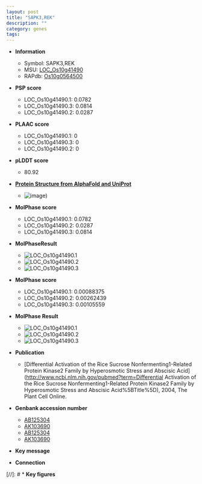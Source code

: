 ```yaml
---
layout: post
title: "SAPK3,REK"
description: ""
category: genes
tags: 
---
```


* **Information**  
    + Symbol: SAPK3,REK  
    + MSU: [LOC_Os10g41490](http://rice.plantbiology.msu.edu/cgi-bin/ORF_infopage.cgi?orf=LOC_Os10g41490)  
    + RAPdb: [Os10g0564500](http://rapdb.dna.affrc.go.jp/viewer/gbrowse_details/irgsp1?name=Os10g0564500)  

* **PSP score**  
    + LOC_Os10g41490.1: 0.0782 
    + LOC_Os10g41490.3: 0.0814 
    + LOC_Os10g41490.2: 0.0287 

* **PLAAC score**  
    + LOC_Os10g41490.1: 0 
    + LOC_Os10g41490.3: 0 
    + LOC_Os10g41490.2: 0 

* **pLDDT score**
    + 80.92

* **[Protein Structure from AlphaFold and UniProt](https://www.uniprot.org/uniprotkb/P0C5D6/entry#structure)**
    + ![image](https://ricepsp.github.io/images/P/AF-P0C5D6-F1.png))

* **MolPhase score**
    + LOC_Os10g41490.1: 0.0782
    + LOC_Os10g41490.2: 0.0287
    + LOC_Os10g41490.3: 0.0814

* **MolPhaseResult**
    + ![LOC_Os10g41490.1](https://ricepsp.github.io/pictures/LOC_Os10g/LOC_Os10g41490.1.png)
    + ![LOC_Os10g41490.2](https://ricepsp.github.io/pictures/LOC_Os10g/LOC_Os10g41490.2.png)
    + ![LOC_Os10g41490.3](https://ricepsp.github.io/pictures/LOC_Os10g/LOC_Os10g41490.3.png)

* **MolPhase score**
    + LOC_Os10g41490.1: 0.00088375
    + LOC_Os10g41490.2: 0.00262439
    + LOC_Os10g41490.3: 0.00105559

* **MolPhase Result**
    + ![LOC_Os10g41490.1](https://304243504.github.io/Pictures/LOC_Os10g/LOC_Os10g41490.1.png)
    + ![LOC_Os10g41490.2](https://304243504.github.io/Pictures/LOC_Os10g/LOC_Os10g41490.2.png)
    + ![LOC_Os10g41490.3](https://304243504.github.io/Pictures/LOC_Os10g/LOC_Os10g41490.3.png)

* **Publication**  
    + [Differential Activation of the Rice Sucrose Nonfermenting1-Related Protein Kinase2 Family by Hyperosmotic Stress and Abscisic Acid](http://www.ncbi.nlm.nih.gov/pubmed?term=Differential Activation of the Rice Sucrose Nonfermenting1-Related Protein Kinase2 Family by Hyperosmotic Stress and Abscisic Acid%5BTitle%5D), 2004, The Plant Cell Online.

* **Genbank accession number**  
    + [AB125304](http://www.ncbi.nlm.nih.gov/nuccore/AB125304)
    + [AK103690](http://www.ncbi.nlm.nih.gov/nuccore/AK103690)
    + [AB125304](http://www.ncbi.nlm.nih.gov/nuccore/AB125304)
    + [AK103690](http://www.ncbi.nlm.nih.gov/nuccore/AK103690)

* **Key message**  

* **Connection**  

[//]: # * **Key figures**  


